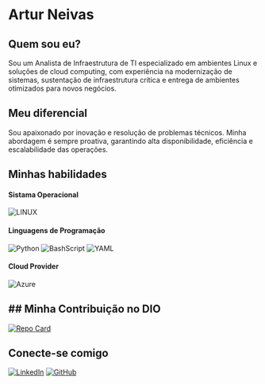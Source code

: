 # Artur Neivas

## Quem sou eu?

Sou um Analista de Infraestrutura de TI especializado em ambientes Linux e soluções de cloud computing, com experiência na modernização de sistemas, sustentação de infraestrutura crítica e entrega de ambientes otimizados para novos negócios.

## Meu diferencial

Sou apaixonado por inovação e resolução de problemas técnicos. Minha abordagem é sempre proativa, garantindo alta disponibilidade, eficiência e escalabilidade das operações.

## Minhas habilidades

#### Sistama Operacional
![LINUX](https://img.shields.io/badge/Linux-FCC624?style=for-the-badge&logo=linux&logoColor=black)

#### Linguagens de Programação
![Python](https://img.shields.io/badge/python-3670A0?style=for-the-badge&logo=python&logoColor=ffdd54)
![BashScript](https://img.shields.io/badge/bash%20script-0101?style=flat&logo=gnubash&logoColor=%23FFFFFF&labelColor=%23000000)
![YAML](https://img.shields.io/badge/yaml-%23ffffff.svg?style=for-the-badge&logo=yaml&logoColor=151515)

#### Cloud Provider
![Azure](https://img.shields.io/badge/Azure-blue?style=for-the-badge&logo=microsoft%20azure&logoColor=blue&labelColor=FFFFFF&link=https%3A%2F%2Fimages.app.goo.gl%2FK7PN1jYJd57x4q7A8)

## ## Minha Contribuição no DIO
[![Repo Card](https://github-readme-stats.vercel.app/api/pin/?username=allysonbelo&repo=dio-lab-open-source&bg_color=273849&border_color=30A3DC&show_icons=true&icon_color=30A3DC&title_color=fff&text_color=41b883)](https://github.com/ArturNeivas/dio-lab-open-source)


## Conecte-se comigo
[![LinkedIn](https://img.shields.io/badge/LinkedIn-0077B5?style=for-the-badge&logo=linkedin&logoColor=white)](https://www.linkedin.com/in/artur-neivas-624688149/)
[![GitHub](https://img.shields.io/badge/GitHub-100000?style=for-the-badge&logo=github&logoColor=white)](https://github.com/ArturNeivas)
